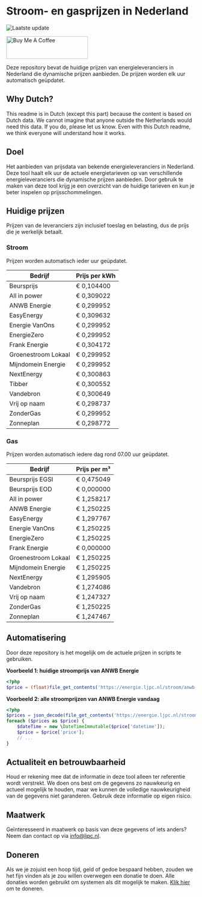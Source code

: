 # Stroom- en gasprijzen in Nederland

![Laatste update](https://img.shields.io/badge/laatste%20update-2023--10--26%2000%3A00%20CET-brightgreen)

<a href="https://www.buymeacoffee.com/Lars-" target="_blank"><img src="https://cdn.buymeacoffee.com/buttons/v2/default-orange.png" alt="Buy Me A Coffee" height="60" style="height: 60px !important;width: 217px !important;" ></a>

Deze repository bevat de huidige prijzen van energieleveranciers in Nederland die dynamische prijzen aanbieden. De prijzen worden elk uur automatisch geüpdatet.

## Why Dutch?

This readme is in Dutch (except this part) because the content is based on Dutch data. We cannot imagine that anyone outside the Netherlands would need this data. If you do, please let us know. Even with this Dutch readme, we think
everyone will understand how it works.

## Doel

Het aanbieden van prijsdata van bekende energieleveranciers in Nederland. Deze tool haalt elk uur de actuele energietarieven op van verschillende energieleveranciers die dynamische prijzen aanbieden. Door gebruik te maken van deze tool
krijg je een overzicht van de huidige tarieven en kun je beter inspelen op prijsschommelingen.

## Huidige prijzen

Prijzen van de leveranciers zijn inclusief toeslag en belasting, dus de prijs die je werkelijk betaalt.

### Stroom

Prijzen worden automatisch ieder uur geüpdatet.

 Bedrijf | Prijs per kWh 
---------|---------------
Beursprijs | € 0,104400
All in power | € 0,309022
ANWB Energie | € 0,299952
EasyEnergy | € 0,309632
Energie VanOns | € 0,299952
EnergieZero | € 0,299952
Frank Energie | € 0,304172
Groenestroom Lokaal | € 0,299952
Mijndomein Energie | € 0,299952
NextEnergy | € 0,300863
Tibber | € 0,300552
Vandebron | € 0,300649
Vrij op naam | € 0,298737
ZonderGas | € 0,299952
Zonneplan | € 0,298772


### Gas

Prijzen worden automatisch iedere dag rond 07.00 uur geüpdatet.

 Bedrijf | Prijs per m³ 
---------|--------------
Beursprijs EGSI | € 0,475049
Beursprijs EOD | € 0,000000
All in power | € 1,258217
ANWB Energie | € 1,250225
EasyEnergy | € 1,297767
Energie VanOns | € 1,250225
EnergieZero | € 1,250225
Frank Energie | € 0,000000
Groenestroom Lokaal | € 1,250225
Mijndomein Energie | € 1,250225
NextEnergy | € 1,295905
Vandebron | € 1,274086
Vrij op naam | € 1,247327
ZonderGas | € 1,250225
Zonneplan | € 1,247467


## Automatisering

Door deze repository is het mogelijk om de actuele prijzen in scripts te gebruiken.

**Voorbeeld 1: huidige stroomprijs van ANWB Energie**

```php
<?php
$price = (float)file_get_contents('https://energie.ljpc.nl/stroom/anwb-energie-nu.txt');

```

**Voorbeeld 2: alle stroomprijzen van ANWB Energie vandaag**

```php
<?php
$prices = json_decode(file_get_contents('https://energie.ljpc.nl/stroom/all-in-power-vandaag.json'),true);
foreach ($prices as $price) {
    $dateTime = new \DateTimeImmutable($price['datetime']);
    $price = $price['price'];
    // ...
}
```

## Actualiteit en betrouwbaarheid

Houd er rekening mee dat de informatie in deze tool alleen ter referentie wordt verstrekt. We doen ons best om de gegevens zo nauwkeurig en actueel mogelijk te houden, maar we kunnen de volledige nauwkeurigheid van de gegevens niet
garanderen. Gebruik deze informatie op eigen risico.

## Maatwerk

Geïnteresseerd in maatwerk op basis van deze gegevens of iets anders? Neem dan contact op
via [info@ljpc.nl](mailto:info@ljpc.nl?subject=Energie%20prijzen).

## Doneren

Als we je zojuist een hoop tijd, geld of gedoe bespaard hebben, zouden we het fijn vinden als je zou willen overwegen een
donatie te doen. Alle donaties worden gebruikt om systemen als dit mogelijk te
maken. [Klik hier](https://www.buymeacoffee.com/Lars-) om te doneren.
